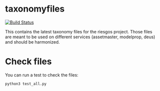 # taxonomyfiles

[![Build Status](https://travis-ci.com/gfzriesgos/taxonomyfiles.svg?branch=master)](https://travis-ci.com/gfzriesgos/taxonomyfiles)

This contains the latest taxonomy files for the riesgos project. Those files are meant to be used on different services (assetmaster, modelprop, deus) and should be harmonized.

# Check files

You can run a test to check the files:
```
python3 test_all.py
```
